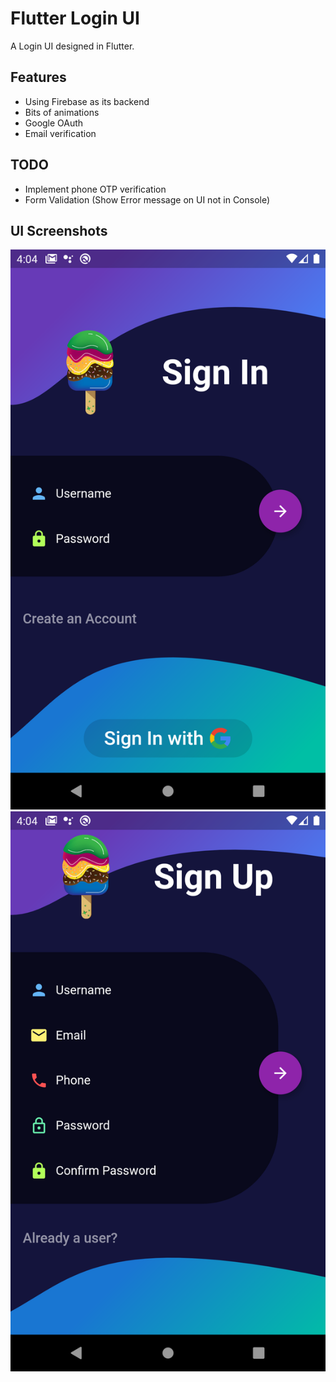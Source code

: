 # Flutter Login UI

A Login UI designed in Flutter.

## Features

 - Using Firebase as its backend
 - Bits of animations
 - Google OAuth
 - Email verification
  
## TODO
 - Implement phone OTP verification
 - Form Validation (Show Error message on UI not in Console)

## UI Screenshots
![Sign In UI](/demo/signin.png)
![Sign Up UI](/demo/signup.png)
